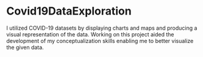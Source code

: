 # Covid19DataExploration
I utilized COVID-19 datasets by displaying charts and maps and producing a visual representation of the data. 
Working on this project aided the development of my conceptualization skills enabling me to better visualize the given data.
